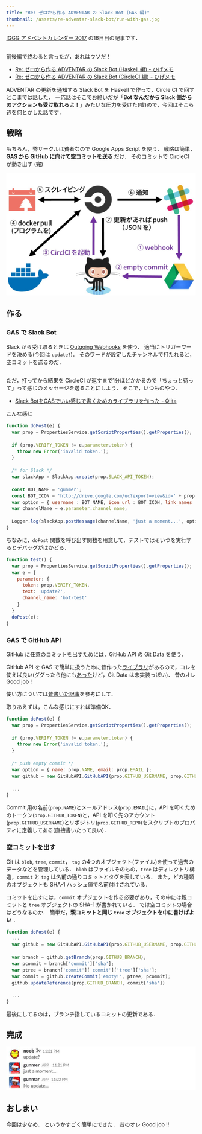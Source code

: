 ```yaml
---
title: "Re: ゼロから作る ADVENTAR の Slack Bot (GAS 編)"
thumbnail: /assets/re-adventar-slack-bot/run-with-gas.jpg
---
```


[IGGG アドベントカレンダー 2017](https://adventar.org/calendars/2300) の16日目の記事です．

##

前後編で終わると言ったが，あれはウソだ！

- [Re: ゼロから作る ADVENTAR の Slack Bot (Haskell 編) - ひげメモ](/posts/2017-12-02-re-adventar-slack-bot-part1.html)
- [Re: ゼロから作る ADVENTAR の Slack Bot (CircleCI 編) - ひげメモ](/posts/2017-12-09-re-adventar-slack-bot-part2.html)

ADVENTAR の更新を通知する Slack Bot を Haskell で作って，Circle CI で回すとこまでは話した．
一応話はそこでお終いだが「**Bot なんだから Slack 側からのアクションも受け取れろよ！**」みたいな圧力を受けた(嘘)ので，今回はそこら辺を何とかした話です．

## 戦略

もちろん，弊サークルは貧者なので Google Apps Script を使う．
戦略は簡単，**GAS から GitHub に向けて空コミットを送る** だけ．
そのコミットで CircleCI が動き出す (完)

![](/assets/re-adventar-slack-bot/run-with-gas.jpg)

## 作る

### GAS で Slack Bot

Slack から受け取るときは [Outgoing Webhooks](https://api.slack.com/custom-integrations/outgoing-webhooks) を使う．
適当にトリガーワードを決める(今回は `update?`)．
そのワードが設定したチャンネルで打たれると，空コミットを送るのだ．

##

ただ，打ってから結果を CircleCI が返すまで1分ほどかかるので「ちょっと待って」って感じのメッセージを送ることにしよう．
そこで，いつものやつ．

- [Slack BotをGASでいい感じで書くためのライブラリを作った - Qiita](http://qiita.com/soundTricker/items/43267609a870fc9c7453)

こんな感じ

```javascript
function doPost(e) {
  var prop = PropertiesService.getScriptProperties().getProperties();

  if (prop.VERIFY_TOKEN != e.parameter.token) {
    throw new Error('invalid token.');
  }

  /* for Slack */
  var slackApp = SlackApp.create(prop.SLACK_API_TOKEN);

  const BOT_NAME = 'gunmer';
  const BOT_ICON = 'http://drive.google.com/uc?export=view&id=' + prop.ICON_ID;
  var option = { username : BOT_NAME, icon_url : BOT_ICON, link_names : 1 };
  var channelName = e.parameter.channel_name;

  Logger.log(slackApp.postMessage(channelName, 'just a moment...', option));
}
```

ちなみに，`doPost` 関数を呼び出す関数を用意して，テストではそいつを実行するとデバッグがはかどる．

```javascript
function test() {
  var prop = PropertiesService.getScriptProperties().getProperties();
  var e = {
    parameter: {
      token: prop.VERIFY_TOKEN,
      text: 'update?',
      channel_name: 'bot-test'
    }
  }
  doPost(e);
}
```

### GAS で GitHub API

GitHub に任意のコミットを出すためには，GitHub API の [Git Data](https://developer.github.com/v3/git) を使う．

GitHub API を GAS で簡単に扱うために昔作った[ライブラリ](https://github.com/matsubara0507/gasdump/tree/githubapi/GitHubAPI)があるので，コレを使えば良い(ググったら他にも[あった](https://github.com/soundTricker/gas-github)けど，Git Data は未実装っぽい)．
昔のオレ Good job !

使い方については[昔書いた記事](https://matsubara0507.github.io/posts/2017-05-03-make-githubapi-lib-for-gas.html)を参考にして．

取りあえずは，こんな感じにすれば準備OK．

```javascript
function doPost(e) {
  var prop = PropertiesService.getScriptProperties().getProperties();

  if (prop.VERIFY_TOKEN != e.parameter.token) {
    throw new Error('invalid token.');
  }

  /* push empty commit */  
  var option = { name: prop.NAME, email: prop.EMAIL };
  var github = new GitHubAPI.GitHubAPI(prop.GITHUB_USERNAME, prop.GITHUB_REPO, prop.GITHUB_TOKEN, option);

  ...
}
```

Commit 用の名前(`prop.NAME`)とメールアドレス(`prop.EMAIL`)に，API を叩くためのトークン(`prop.GITHUB_TOKEN`)と，API を叩く先のアカウント(`prop.GITHUB_USERNAME`)とリポジトリ(`prop.GITHUB_REPO`)をスクリプトのプロパティに定義してある(直接書いたって良い)．

### 空コミットを出す

Git は `blob`, `tree`, `commit`， `tag` の4つのオブジェクト(ファイル)を使って過去のデータなどを管理している．
`blob` はファイルそのもの，`tree` はディレクトリ構造，`commit` と `tag` は名前の通りコミットとタグを表している．
また，どの種類のオブジェクトも SHA-1 ハッシュ値で名前付けされている．

コミットを出すには，`commit` オブジェクトを作る必要があり，その中には親コミットと `tree` オブジェクトの SHA-1 が書かれている．
では空コミットの場合はどうなるのか．
簡単だ，**親コミットと同じ `tree` オブジェクトを中に書けばよい** ．

```javascript
function doPost(e) {
  ...
  var github = new GitHubAPI.GitHubAPI(prop.GITHUB_USERNAME, prop.GITHUB_REPO, prop.GITHUB_TOKEN, option);

  var branch = github.getBranch(prop.GITHUB_BRANCH);
  var pcommit = branch['commit']['sha'];
  var ptree = branch['commit']['commit']['tree']['sha'];
  var commit = github.createCommit('empty!', ptree, pcommit);
  github.updateReference(prop.GITHUB_BRANCH, commit['sha'])

  ...
}
```

最後にしてるのは，ブランチ指しているコミットの更新である．

## 完成

![](/assets/re-adventar-slack-bot/adventar-bot-2.jpg)

## おしまい

今回は少なめ．
というかすごく簡単にできた．
昔のオレ Good job !!
